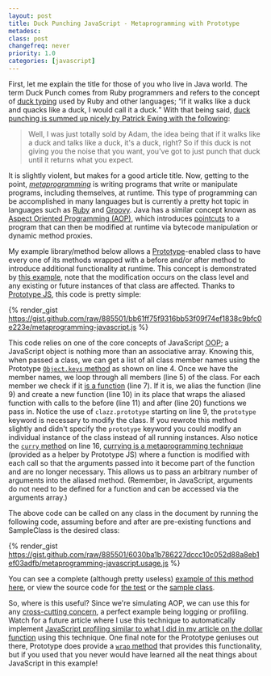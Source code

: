 ```yaml
---
layout: post
title: Duck Punching JavaScript - Metaprogramming with Prototype
metadesc: 
class: post
changefreq: never
priority: 1.0
categories: [javascript]
---
```

First, let me explain the title for those of you who live in Java world.  The term Duck Punch comes from 
Ruby programmers and refers to the concept of [duck typing](http://en.wikipedia.org/wiki/Duck_typing) 
used by Ruby and other languages; <q>if it walks like a duck and quacks like a duck, I would call it a duck.</q> 
With that being said, [duck punching is summed up nicely by Patrick Ewing with the following](http://en.wikipedia.org/wiki/Monkey_patch):

> Well, I was just totally sold by Adam, the idea being that if it walks like a duck 
> and talks like a duck, it's a duck, right? So if this duck is not giving you the 
> noise that you want, you've got to just punch that duck until it returns what you expect.

It is slightly violent, but makes for a good article title.  Now, getting to the point, 
<cite>[metaprogramming](http://en.wikipedia.org/wiki/Metaprogramming)</cite>
is writing programs that write or manipulate programs, including themselves, at runtime. 
This type of programming can be accomplished in many languages but is currently a pretty 
hot topic in languages such as [Ruby](http://www.ruby-lang.org/) and 
[Groovy](http://groovy.codehaus.org/).  Java has a similar concept known as 
[Aspect Oriented Programming (<acronym title="Aspect Oriented Programming">AOP</acronym>)](http://en.wikipedia.org/wiki/Aspect_Oriented_Programming), 
which introduces [pointcuts](http://en.wikipedia.org/wiki/Pointcut) to a 
program that can then be modified at runtime via bytecode manipulation or dynamic method 
proxies. 

My example library/method below allows a [Prototype](http://www.prototypejs.org/)-enabled 
class to have every one of its methods wrapped with a before and/or after method to introduce additional 
functionality at runtime.  This concept is demonstrated by 
[this example](http://www.ericdelabar.com/examples/metaprogramming-javascript/index.html), 
note that the modification occurs on the class level and any existing or future instances of that class 
are affected.  Thanks to [Prototype JS](http://www.prototypejs.org/), 
this code is pretty simple:

{% render_gist https://gist.github.com/raw/885501/bb61ff75f9316bb53f09f74ef1838c9bfc0e223e/metaprogramming-javascript.js %}

This code relies on one of the core concepts of JavaScript <acronym title="Object Oriented Programming">OOP</acronym>; 
a JavaScript object is nothing more than an associative array.  Knowing this, when passed a class, we can 
get a list of all class member names using the Prototype [ `Object.keys` method](http://www.prototypejs.org/api/object/keys) 
as shown on line 4.  Once we have the member names, we loop through all members (line 5) of the class. 
For each member we check if it [is a function](http://www.prototypejs.org/api/object/isfunction) (line 7). 
If it is, we alias the function (line 9) and create a new function (line 10) in its place that wraps the aliased function 
with calls to the before (line 11) and after (line 20) functions we pass in.  Notice the use of  `clazz.prototype` 
starting on line 9, the  `prototype` keyword is necessary to modify the class.  If you rewrote this method 
slightly and didn't specify the  `prototype` keyword you could modify an individual instance of the class 
instead of all running instances.  Also notice the [`curry` method](http://www.prototypejs.org/api/function/curry) 
on line 16, [currying is a metaprogramming technique](http://en.wikipedia.org/wiki/Currying) (provided as a helper 
by Prototype JS) where a function is modified with each call so that the arguments passed into it 
become part of the function and are no longer necessary.  This allows us to pass an arbitrary number of arguments into the 
aliased method.  (Remember, in JavaScript, arguments do not need to be defined for a function and can be accessed via the 
arguments array.)

The above code can be called on any class in the document by running the following code, assuming before and after are 
pre-existing functions and SampleClass is the desired class:

{% render_gist https://gist.github.com/raw/885501/6030ba1b786227dccc10c052d88a8eb1ef03adfb/metaprogramming-javascript.usage.js %}

You can see a complete (although pretty useless) [example of this method here](http://www.ericdelabar.com/examples/metaprogramming-javascript/index.html), 
or view the source code for [the test](http://www.ericdelabar.com/examples/metaprogramming-javascript/test.js) or the 
[sample class](http://www.ericdelabar.com/examples/metaprogramming-javascript/sampleClass.js).

So, where is this useful?  Since we're simulating AOP, we can use this for any 
[cross-cutting concern](http://en.wikipedia.org/wiki/Cross-cutting_concern), a perfect example being logging 
or profiling.  Watch for a future article where I use this technique to automatically implement 
<a href="http://www.ericdelabar.com/2008/04/javascript-getelementbyid-performance.html">JavaScript profiling similar to what 
I did in my article on the dollar function</a> using this technique.  One final note for the Prototype geniuses out there, 
Prototype does provide a [ `wrap` method](http://www.prototypejs.org/api/function/wrap) that provides 
this functionality, but if you used that you never would have learned all the neat things about JavaScript in this example!
